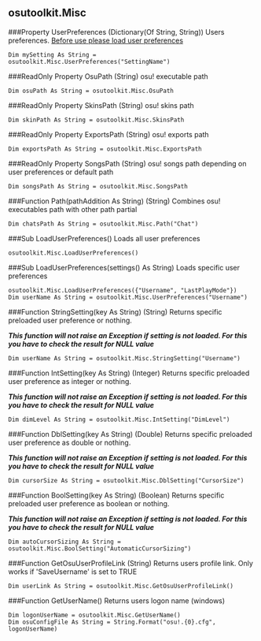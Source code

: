 osutoolkit.Misc
---------------

###Property UserPreferences (Dictionary(Of String, String))
Users preferences. [Before use please load user preferences](#sub-loaduserpreferences)
```
Dim mySetting As String = osutoolkit.Misc.UserPreferences("SettingName")
```

###ReadOnly Property OsuPath (String)
osu! executable path
```
Dim osuPath As String = osutoolkit.Misc.OsuPath
```

###ReadOnly Property SkinsPath (String)
osu! skins path
```
Dim skinPath As String = osutoolkit.Misc.SkinsPath
```

###ReadOnly Property ExportsPath (String)
osu! exports path
```
Dim exportsPath As String = osutoolkit.Misc.ExportsPath
```

###ReadOnly Property SongsPath (String)
osu! songs path depending on user preferences or default path
```
Dim songsPath As String = osutoolkit.Misc.SongsPath
```

###Function Path(pathAddition As String) (String)
Combines osu! executables path with other path partial
```
Dim chatsPath As String = osutoolkit.Misc.Path("Chat")
```

###Sub LoadUserPreferences()
Loads all user preferences
```
osutoolkit.Misc.LoadUserPreferences()
```

###Sub LoadUserPreferences(settings() As String)
Loads specific user preferences
```
osutoolkit.Misc.LoadUserPreferences({"Username", "LastPlayMode"})
Dim userName As String = osutoolkit.Misc.UserPreferences("Username")
```

###Function StringSetting(key As String) (String)
Returns specific preloaded user preference or nothing.

***This function will not raise an Exception if setting is not loaded. For this you have to check the result for NULL value***
```
Dim userName As String = osutoolkit.Misc.StringSetting("Username")
```

###Function IntSetting(key As String) (Integer)
Returns specific preloaded user preference as integer or nothing.

***This function will not raise an Exception if setting is not loaded. For this you have to check the result for NULL value***
```
Dim dimLevel As String = osutoolkit.Misc.IntSetting("DimLevel")
```

###Function DblSetting(key As String) (Double)
Returns specific preloaded user preference as double or nothing.

***This function will not raise an Exception if setting is not loaded. For this you have to check the result for NULL value***
```
Dim cursorSize As String = osutoolkit.Misc.DblSetting("CursorSize")
```

###Function BoolSetting(key As String) (Boolean)
Returns specific preloaded user preference as boolean or nothing.

***This function will not raise an Exception if setting is not loaded. For this you have to check the result for NULL value***
```
Dim autoCursorSizing As String = osutoolkit.Misc.BoolSetting("AutomaticCursorSizing")
```

###Function GetOsuUserProfileLink (String)
Returns users profile link. Only works if 'SaveUsername' is set to TRUE
```
Dim userLink As String = osutoolkit.Misc.GetOsuUserProfileLink()
```

###Function GetUserName()
Returns users logon name (windows)
```
Dim logonUserName = osutoolkit.Misc.GetUserName()
Dim osuConfigFile As String = String.Format("osu!.{0}.cfg", logonUserName)
```